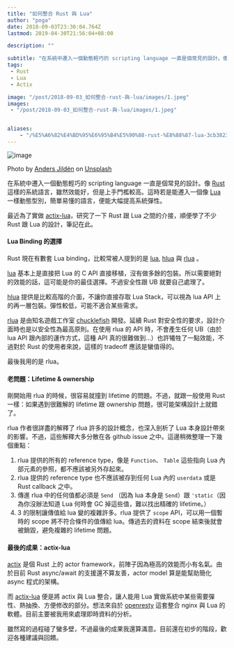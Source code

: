 ```yaml
---
title: "如何整合 Rust 與 Lua"
author: "poga"
date: 2018-09-03T23:30:04.764Z
lastmod: 2019-04-30T21:56:04+08:00

description: ""

subtitle: "在系統中遷入一個動態輕巧的 scripting language 一直是個常見的設計。像 Rust 這樣的系統語言，雖然效能好，但是上手門檻較高。這時若是能遷入一個像 Lua 一樣動態型別，簡單易懂的語言，便能大幅提高系統彈性。"
tags:
 - Rust
 - Lua
 - Actix

image: "/post/2018-09-03_如何整合-rust-與-lua/images/1.jpeg"
images:
 - "/post/2018-09-03_如何整合-rust-與-lua/images/1.jpeg"


aliases:
    - "/%E5%A6%82%E4%BD%95%E6%95%B4%E5%90%88-rust-%E8%88%87-lua-3cb38238dc72"
---
```


![image](/post/2018-09-03_如何整合-rust-與-lua/images/1.jpeg)

Photo by [Anders Jildén](https://unsplash.com/photos/4izt8TxQmEs?utm_source=unsplash&amp;utm_medium=referral&amp;utm_content=creditCopyText) on [Unsplash](https://unsplash.com/search/photos/lua?utm_source=unsplash&amp;utm_medium=referral&amp;utm_content=creditCopyText)



在系統中遷入一個動態輕巧的 scripting language 一直是個常見的設計。像 [Rust](https://www.rust-lang.org/) 這樣的系統語言，雖然效能好，但是上手門檻較高。這時若是能遷入一個像 [Lua](https://www.lua.org/) 一樣動態型別，簡單易懂的語言，便能大幅提高系統彈性。

最近為了實做 [actix-lua](https://github.com/poga/actix-lua)，研究了一下 Rust 跟 Lua 之間的介接，順便學了不少 Rust 跟 Lua 的設計，筆記在此。

<!--more-->


#### Lua Binding 的選擇

Rust 現在有數套 Lua binding，比較常被人提到的是 [lua](https://crates.io/crates/lua), [hlua](https://github.com/tomaka/hlua) 與 [rlua](https://github.com/kyren/rlua) 。

[lua](https://crates.io/crates/lua) 基本上是直接把 Lua 的 C API 直接移植，沒有做多餘的包裝。所以需要絕對的效能的話，這可能是你的最佳選擇。不過安全性跟 UB 就要自己處理了。

[hlua](https://github.com/tomaka/hlua) 提供是比較高階的介面，不讓你直接存取 Lua Stack，可以視為 lua API 上的再一層包裝。彈性較低，可能不適合某些需求。

[rlua](https://github.com/kyren/rlua) 是由知名遊戲工作室 [chucklefish](https://blog.chucklefish.org/about/) 開發。延續 Rust 對安全性的要求，設計介面時也是以安全性為最高原則。在使用 rlua 的 API 時，不會產生任何 UB（由於 lua API 跟內部的運作方式，這種 API 真的很難做到…）也許犧牲了一點效能，不過對於 Rust 的使用者來說，這樣的 tradeoff 應該是蠻值得的。

最後我用的是 rlua。

#### 老問題：Lifetime &amp; ownership

剛開始用 rlua 的時候，很容易就撞到 lifetime 的問題。不過，就跟一般使用 Rust 一樣：如果遇到很難解的 lifetime 跟 ownership 問題，很可能架構設計上就錯了。

rlua 作者很詳盡的解釋了 rlua 許多的設計概念，也深入剖析了 Lua 本身設計帶來的影響。不過，這些解釋大多分散在各 github issue 之中。這邊稍微整理一下幾個重點：

1.  rlua 提供的所有的 reference type，像是 `Function`、 `Table` 這些指向 Lua 內部元素的參照，都不應該被另外存起來。
2.  rlua 提供的 reference type 也不應該被存到任何 Lua 內的 `userdata` 或是 Rust callback 之中。
3.  傳進 rlua 中的任何值都必須是 `Send` （因為 lua 本身是 `Send`）跟 `'static`（因為你沒辦法知道 Lua 何時會 GC 掉這些值，難以找出精確的 lifetime。）
4.  3 的限制讓傳值給 lua 變的複雜許多。rlua 提供了 `scope` API，可以用一個暫時的 scope 將不符合條件的值傳給 lua。傳過去的資料在 scope 結束後就會被銷毀，避免複雜的 lifetime 問題。

#### 最後的成果：actix-lua

[actix](https://actix.rs/) 是個 Rust 上的 actor framework，前陣子因為極高的效能而小有名氣。由於目前 Rust async/await 的支援還不算友善，actor model 算是能幫助簡化 async 程式的架構。

而 [actix-lua](https://github.com/poga/actix-lua) 便是將 actix 與 Lua 整合，讓人能用 Lua 實做系統中某些需要彈性、熱抽換、方便修改的部分。想法來自於 [openresty](https://openresty.org/en/) 這套整合 nginx 與 Lua 的軟體。目前主要被我用來處理即時資料的分析。

雖然寫的過程碰了蠻多壁，不過最後的成果我還算滿意。目前還在初步的階段，歡迎各種建議與回饋。
